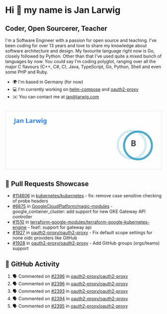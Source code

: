 # Hi 👋 my name is Jan Larwig

## Coder, Open Sourcerer, Teacher

I'm a Software Engineer with a passion for open source and teaching. I've been coding for over 13 years and love to share my knowledge about software architecture and design. My favourite language right now is Go, closely followed by Python. Other than that I've used quite a mixed bunch of languages by now. You could say I'm coding polyglot, ranging over all the major C flavours (C++, C#, C), Java, TypeScript, Go, Python, Shell and even some PHP and Ruby.

- 🌍 I'm based in Germany (for now)
- 💻 I'm currently working on [helm-compose](https://seacrew.github.io/helm-compose/) and [oauth2-proxy](https://github.com/oauth2-proxy/oauth2-proxy)
- ✉️ You can contact me at [jan@larwig.com](mailto:jan@larwig.com)

<br>

<a href="https://github.com/anuraghazra/github-readme-stats">
  <picture>
    <source
      srcset="https://raw.githubusercontent.com/tuunit/tuunit/main/general_dark.svg" 
      media="(prefers-color-scheme: dark)" 
    />
    <source
      srcset="https://raw.githubusercontent.com/tuunit/tuunit/main/general_light.svg" 
      media="(prefers-color-scheme: light), (prefers-color-scheme: no-preference)" 
    />
    <img src="https://raw.githubusercontent.com/tuunit/tuunit/main/general_light.svg" />
  </picture>
</a>

## 🔧 Pull Requests Showcase

- [#114606](https://github.com/kubernetes/kubernetes/issues/114606) in [kubernetes/kubernetes](https://github.com/kubernetes/kubernetes) - fix: remove case sensitive checking of probe headers
- [#6875](https://github.com/GoogleCloudPlatform/magic-modules/pull/6875) in [GoogleCloudPlatform/magic-modules](https://github.com/GoogleCloudPlatform/magic-modules) - google_container_cluster: add support for new GKE Gateway API controller
- [#1510](https://github.com/terraform-google-modules/terraform-google-kubernetes-engine/pull/1510) in [terraform-google-modules/terraform-google-kubernetes-engine](https://github.com/terraform-google-modules/terraform-google-kubernetes-engine) - feat!: support for gateway api
- [#1927](https://github.com/oauth2-proxy/oauth2-proxy/issues/1927) in [oauth2-proxy/oauth2-proxy](https://github.com/oauth2-proxy/oauth2-proxy) - Fix default scope settings for none oidc providers like GitHub
- [#1928](https://github.com/oauth2-proxy/oauth2-proxy/issues/1928) in [oauth2-proxy/oauth2-proxy](https://github.com/oauth2-proxy/oauth2-proxy) - Add GitHub groups (orgs/teams) support

## 🔔 GitHub Activity

<!--START_SECTION:activity-->
1. 🗣 Commented on [#2396](https://github.com/oauth2-proxy/oauth2-proxy/issues/2396#issuecomment-1900434205) in [oauth2-proxy/oauth2-proxy](https://github.com/oauth2-proxy/oauth2-proxy)
2. 🗣 Commented on [#2396](https://github.com/oauth2-proxy/oauth2-proxy/issues/2396#issuecomment-1900430348) in [oauth2-proxy/oauth2-proxy](https://github.com/oauth2-proxy/oauth2-proxy)
3. 🗣 Commented on [#2393](https://github.com/oauth2-proxy/oauth2-proxy/issues/2393#issuecomment-1900337648) in [oauth2-proxy/oauth2-proxy](https://github.com/oauth2-proxy/oauth2-proxy)
4. 🗣 Commented on [#2394](https://github.com/oauth2-proxy/oauth2-proxy/issues/2394#issuecomment-1900332649) in [oauth2-proxy/oauth2-proxy](https://github.com/oauth2-proxy/oauth2-proxy)
5. 🗣 Commented on [#2395](https://github.com/oauth2-proxy/oauth2-proxy/issues/2395#issuecomment-1900302843) in [oauth2-proxy/oauth2-proxy](https://github.com/oauth2-proxy/oauth2-proxy)
<!--END_SECTION:activity-->
